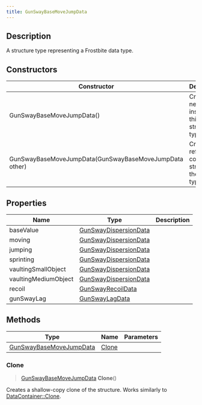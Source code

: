 ```yaml
---
title: GunSwayBaseMoveJumpData
---
```

## Description

A structure type representing a Frostbite data type.

## Constructors

| Constructor                                            | Description                                              |
| ------------------------------------------------------ | -------------------------------------------------------- |
| GunSwayBaseMoveJumpData()                              | Create a new instance of this structure type.            |
| GunSwayBaseMoveJumpData(GunSwayBaseMoveJumpData other) | Create a reference copy of a structure of the same type. |

## Properties

| Name                 | Type                                           | Description |
| -------------------- | ---------------------------------------------- | ----------- |
| baseValue            | [GunSwayDispersionData](GunSwayDispersionData) |             |
| moving               | [GunSwayDispersionData](GunSwayDispersionData) |             |
| jumping              | [GunSwayDispersionData](GunSwayDispersionData) |             |
| sprinting            | [GunSwayDispersionData](GunSwayDispersionData) |             |
| vaultingSmallObject  | [GunSwayDispersionData](GunSwayDispersionData) |             |
| vaultingMediumObject | [GunSwayDispersionData](GunSwayDispersionData) |             |
| recoil               | [GunSwayRecoilData](GunSwayRecoilData)         |             |
| gunSwayLag           | [GunSwayLagData](GunSwayLagData)               |             |

## Methods

| Type                                               | Name            | Parameters |
| -------------------------------------------------- | --------------- | ---------- |
| [GunSwayBaseMoveJumpData](GunSwayBaseMoveJumpData) | [Clone](#clone) |            |

### Clone

> [GunSwayBaseMoveJumpData](GunSwayBaseMoveJumpData) **Clone**()

Creates a shallow-copy clone of the structure. Works similarly to [DataContainer::Clone](/vext/ref/shared/class/datacontainer#clone).
